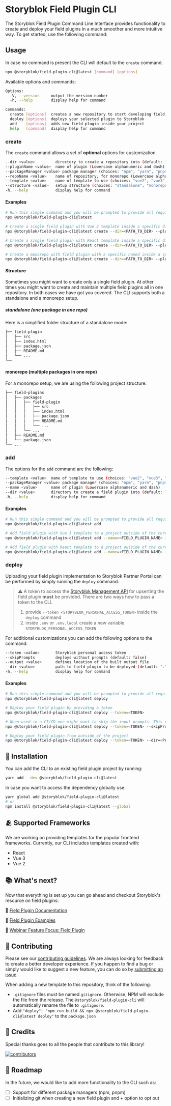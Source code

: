 # Storyblok Field Plugin CLI

[//]: # 'TBD Add storyblok social media and package links'

The Storyblok Field Plugin Command Line Interface provides functionality to create and deploy your field plugins in a much smoother and more intuitive way. To get started, use the following command:

## Usage

In case no command is present the CLI will default to the `create` command.

[//]: # 'TBD: add yarn create as soon as it is implemented'

```bash
npx @storyblok/field-plugin-cli@latest [command] [options]
```

Available options and commands:

```bash
Options:
  -V, --version     output the version number
  -h, --help        display help for command

Commands:
  create [options]  creates a new repository to start developing field plugins
  deploy [options]  deploys your selected plugin to Storyblok
  add    [options]  adds new field-plugin inside your project
  help   [command]  display help for command
```

[//]: # 'TBD Add GIF with interactive mode'

### create

The `create` command allows a set of **optional** options for customization.

```bash
--dir <value>         directory to create a repository into (default: `.`)
--pluginName <value>  name of plugin (Lowercase alphanumeric and dash)
--packageManager <value> package manager (choices: "npm", "yarn", "pnpm")
--repoName <value>    name of repository, for monorepo (Lowercase alphanumeric and dash)
--template <value>    name of template to use (choices: "vue2", "vue3", "react", "js")
--structure <value>   setup structure (choices: "standalone", "monorepo")
-h, --help            display help for command
```

#### Examples

```bash
# Run this simple command and you will be prompted to provide all required information
npx @storyblok/field-plugin-cli@latest

# Create a single field plugin with Vue 3 template inside a specific directory with a specific named
npx @storyblok/field-plugin-cli@latest create --dir=<PATH_TO_DIR> --pluginName=<FIELD_PLUGIN_NAME> --template=vue3 --structure=standalone --packageManager=npm

# Create a single field plugin with React template inside a specific directory with a specific named
npx @storyblok/field-plugin-cli@latest create --dir=<PATH_TO_DIR> --pluginName=<FIELD_PLUGIN_NAME> --template=react --structure=standalone --packageManager=npm

# Create a monorepo with field plugin with a specific named inside a specific directory with Vue 2 template
npx @storyblok/field-plugin-cli@latest create --dir=<PATH_TO_DIR> --pluginName=<FIELD_PLUGIN_NAME> --template=vue3 --structure=monorepo --packageManager=npm
```

#### Structure

Sometimes you might want to create only a single field plugin. At other times you might want to create and maintain multiple field plugins all in one repository. In both cases we have got you covered. The CLI supports both a standalone and a monorepo setup.

##### standalone (one package in one repo)

Here is a simplified folder structure of a standalone mode:

```bash
├── field-plugin
│   ├── src
│   ├── index.html
│   ├── package.json
│   ├── README.md
│   └── ...
└──
```

#### monorepo (multiple packages in one repo)

For a monorepo setup, we are using the following project structure:

```bash
├── field-plugins
│   ├── packages
│   │   ├── field-plugin
│   │   │   ├── src
│   │   │   ├── index.html
│   │   │   ├── package.json
│   │   │   ├── README.md
│   │   │   └── ...
│   │   └── ...
│   ├── README.md
│   └── package.json
└── ...
```

[//]: # 'TBD Add GIF with interactive mode'

### add

The options for the `add` command are the following:

```bash
--template <value>  name of template to use (choices: "vue2", "vue3", "react", "js")
--packageManager <value> package manager (choices: "npm", "yarn", "pnpm")
--name <value>      name of plugin (Lowercase alphanumeric and dash)
--dir <value>       directory to create a field plugin into (default: `.`)
-h, --help          display help for command
```

#### Examples

```bash
# Run this simple command and you will be prompted to provide all required information
npx @storyblok/field-plugin-cli@latest add

# Add field plugin with Vue 3 template to a project outside of the current directory
npx @storyblok/field-plugin-cli@latest add --name=<FIELD_PLUGIN_NAME> --template=vue3 --dir=<PATH_TO_DIR> --packageManager=npm

# Add field plugin with React template to a project outside of the current directory
npx @storyblok/field-plugin-cli@latest add --name=<FIELD_PLUGIN_NAME> --template=react --dir=<PATH_TO_DIR> --packageManager=npm
```

[//]: # 'TBD Add GIF with interactive mode'

### deploy

Uploading your field plugin implementation to Storyblok Partner Portal can be performed by simply running the `deploy` command.

[//]: # 'Add information about deploy and what is specifically does - uploading content of a file to SB, not building'

> :warning: A token to access the [Storyblok Management API](https://www.storyblok.com/docs/api/management) for upserting the field plugin **must** be provided. There are two ways how to pass a token to the CLI.
>
> 1. provide `--token <STORYBLOK_PERSONAL_ACCESS_TOKEN>` inside the `deploy` command
> 2. inside `.env` or `.env.local` create a new variable `STORYBLOK_PERSONAL_ACCESS_TOKEN`

For additional customizations you can add the following options to the command:

```bash
--token <value>       Storyblok personal access token
--skipPrompts         deploys without prompts (default: false)
--output <value>      defines location of the built output file
--dir <value>         path to field plugin to be deployed (default: ".")
-h, --help            display help for command
```

#### Examples

```bash
# Run this simple command and you will be prompted to provide all required information. NOTE: This command will work only if you have created STORYBLOK_PERSONAL_ACCESS_TOKEN as an environmental variable inside .env or .env.local!
npx @storyblok/field-plugin-cli@latest deploy

# Deploy your field plugin by providing a token
npx @storyblok/field-plugin-cli@latest deploy --token=<TOKEN>

# When used in a CI/CD one might want to skip the input prompts. This can be achieved with the --skipPrompts flag
npx @storyblok/field-plugin-cli@latest deploy --token=<TOKEN> --skipPrompts

# Deploy your field plugin from outside of the project
npx @storyblok/field-plugin-cli@latest deploy --token=<TOKEN> --dir=<PATH_TO_DIR>
```

[//]: # 'Add snippet for root script to deploy a package'

## :electric_plug: Installation

You can add the CLI to an existing field plugin project by running:

```bash
yarn add --dev @storyblok/field-plugin-cli@latest
```

In case you want to access the dependency globally use:

```bash
yarn global add @storyblok/field-plugin-cli@latest
# or
npm install @storyblok/field-plugin-cli@latest --global
```

[//]: # 'TBD Add GIF with interactive mode'

## :people_hugging: Supported Frameworks

We are working on providing templates for the popular frontend frameworks. Currently, our CLI includes templates created with:

- React
- Vue 3
- Vue 2

## :books: What's next?

Now that everything is set up you can go ahead and checkout Storyblok's resource on field plugins:

🔗 [Field Plugin Documentation](https://www.storyblok.com/docs/plugins/field-type)

🔗 [Field Plugin Examples](https://github.com/storyblok/field-type-examples)

🔗 [Webinar Feature Focus: Field Plugin](https://www.youtube.com/watch?v=fvTWZCACDVQ)

## :seedling: Contributing

Please see our [contributing guidelines](https://github.com/storyblok/.github/blob/master/contributing.md). We are always looking for feedback to create a better developer experience. If you happen to find a bug or simply would like to suggest a new feature, you can do so by [submitting an issue](https://github.com/storyblok/field-plugin/issues).

When adding a new template to this repository, think of the following:

- `.gitignore` files must be named `gitignore`. Otherwise, NPM will exclude the file from the release. The `@storyblok/field-plugin-cli` will automatically rename the file to `.gitignore`.
- Add `"deploy": "npm run build && npx @storyblok/field-plugin-cli@latest deploy"` to the `package.json`

## :1st_place_medal: Credits

Special thanks goes to all the people that contribute to this library!

<a href="https://github.com/storyblok/field-plugin/graphs/contributors">
  <img alt='contributors' src="https://contrib.rocks/image?repo=storyblok/field-plugin"/>
</a>

[//]: # 'TBD provide information on semantic naming conventions for brnaches?'

## :construction: Roadmap

In the future, we would like to add more functionality to the CLI such as:

- [ ] Support for different package managers (npm, pnpm)
- [ ] Initializing git when creating a new field plugin and + option to opt out

[//]: # 'TBD'
[//]: # 'CI/CD - provide examples for how to setup a flow for ci/cd'
[//]: # 'Known Limitations'
